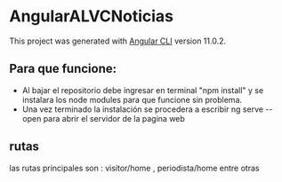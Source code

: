 # AngularALVCNoticias

This project was generated with [Angular CLI](https://github.com/angular/angular-cli) version 11.0.2.

## Para que funcione:
- Al bajar el repositorio debe ingresar en terminal "npm install" y se instalara los node modules para que funcione sin problema.
- Una vez terminado la instalación se procedera a escribir ng serve --open para abrir el servidor de la pagina web

## rutas
las rutas principales son : visitor/home , periodista/home entre otras


